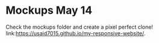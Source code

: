 # Mockups May 14

Check the mockups folder and create a pixel perfect clone!
link:https://usaid7015.github.io/my-responsive-website/.
